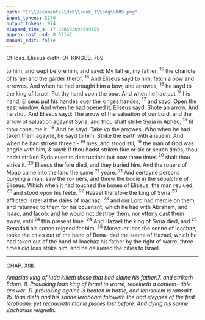 ```yaml
---
path: "E:\\Documents\\drb\\book_1\\png\\809.png"
input_tokens: 2270
output_tokens: 974
elapsed_time_s: 17.838593699999155
approx_cost_usd: 0.02142
manual_edit: false
---
```

Of Ioas. Eliseus dieth. OF KINGES. 789

to him, and wept before him, and sayd: My father, my father,
<sup>15</sup> the chariote of Israel and the garder therof. <sup>16</sup> And Eliseus
sayd to him: fetch a bow and arrowes. And when he had
brought him a bow, and arrowes, <sup>16</sup> he sayd to the king of
Israel: Put thy hand vpon the bow. And when he had put
<sup>17</sup> his hand, Eliseus put his handes ouer the kinges handes, <sup>17</sup> and
sayd: Open the east window. And when he had opened it,
Eliseus sayd: Shote an arrow. And he shot. And Eliseus sayd:
The arrow of the saluation of our Lord, and the arrow of
saluation agaynst Syria: and thou shalt strike Syria in Aphec,
<sup>18</sup> til thou consume it. <sup>18</sup> And he sayd: Take vp the arrowes.
Who when he had taken them agayne, he sayd to him: Strike
the earth with a iauelin. And when he had striken three ti-
<sup>19</sup> mes, and stood stil, <sup>19</sup> the man of God was angrie with him,
& sayd: If thou hadst striken fiue or six or seuen times, thou
hadst striken Syria euen to destruction: but now three times
<sup>20</sup> shalt thou strike it. <sup>20</sup> Eliseus therfore died, and they buried
him. And the rouers of Moab came into the land the same
<sup>21</sup> yeare. <sup>21</sup> And certayne persons burying a man, saw the ro-
uers, and threw the bodie in the sepulchre of Eliseus. Which
when it had touched the bones of Eliseus, the man reuiued,
<sup>22</sup> and stood vpon his feete. <sup>22</sup> Hazael therefore the king of Syria
<sup>23</sup> afflicted Israel al the daies of Ioachaz: <sup>23</sup> and our Lord had
mercie on them, and returned to them for his couenant,
which he had with Abraham, and Isaac, and Iacob: and he
would not destroy them, nor vtterly cast them away, vntil
<sup>24</sup> this present time. <sup>24</sup> And Hazael the king of Syria died, and
<sup>25</sup> Benadad his sonne reigned for him. <sup>25</sup> Moreouer Ioas the
sonne of Ioachaz, tooke the cities out of the hand of Bena-
dad the sonne of Hazael, which he had taken out of the hand
of Ioachaz his father by the right of warre, three times did
Ioas strike him, and he deliuered the cities to Israel.

<hr>

CHAP. XIIII.

*Amasias king of Iuda killeth those that had slaine his father:7. and striketh
Edom. 8. Prouoking Ioas king of Israel to warre, receiueth a contem-
tible answer: 11. prouoking againe is beaten in battle, and Ierusalem is
ransakt. 15. Ioas dieth and his sonne Ieroboam foloweth the bad steppes
of the first Ieroboam; yet recoucreth manie places lost before. And dying
his sonne Zacharias reigneth.*

[^1]: It was reue-
led to the pro-
phet that so
often as the
king should
strike the
earth, so often
he should
haue victories
against the Sy-
rians, but not
how often he
would strike
on the earth.